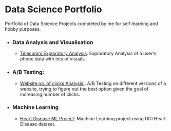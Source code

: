 # Data Science Portfolio
Portfolio of Data Science Projects completed by me for self learning and hobby purposes.

- ### Data Analysis and Visualisation
	- [Telecomm Exploratory Analysis](https://github.com/renoneto/data-science-portfolio/blob/master/telecomm-exploratory-analysis.ipynb): Exploratory Analysis of a user's phone data with lots of visuals.

- ### A/B Testing:
	- [Website no. of clicks Analysis'](https://github.com/renoneto/data-science-portfolio/blob/master/A.B%20Testing.ipynb): A/B Testing on different versions of a website, trying to figure out the best option given the goal of increasing number of clicks.

- ### Machine Learning
	- [Heart Disease ML Project](https://github.com/renoneto/data-science-portfolio/blob/master/machine-learning-heart-disease.ipynb): Machine Learning project using UCI Heart Disease dataset.
